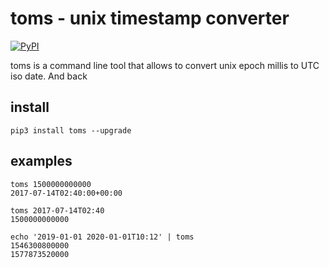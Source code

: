 # toms - unix timestamp converter

[ ![PyPI](https://img.shields.io/pypi/v/toms)](https://pypi.org/project/toms/)

toms is a command line tool that allows
 to convert unix epoch millis to UTC iso date. And back

## install

```pip3 install toms --upgrade```

## examples

```
toms 1500000000000
2017-07-14T02:40:00+00:00
```

```
toms 2017-07-14T02:40
1500000000000
```

```
echo '2019-01-01 2020-01-01T10:12' | toms
1546300800000
1577873520000
```
